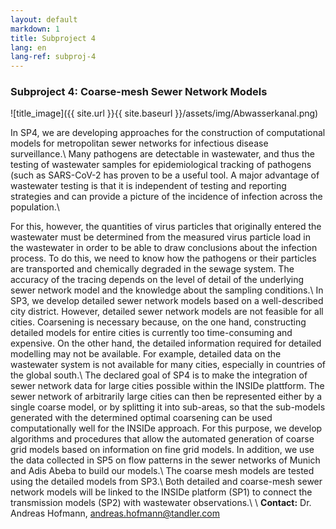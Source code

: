 ```yaml
---
layout: default
markdown: 1
title: Subproject 4
lang: en
lang-ref: subproj-4
---
```


### Subproject 4: Coarse-mesh Sewer Network Models

![title_image]({{ site.url }}{{ site.baseurl }}/assets/img/Abwasserkanal.png)

In SP4, we are developing approaches for the construction of computational models for metropolitan sewer networks for infectious disease surveillance.\\
Many pathogens are detectable in wastewater, and thus the testing of wastewater samples for epidemiological tracking of pathogens (such as SARS-CoV-2 has proven to be a useful tool. A major advantage of wastewater testing is that it is independent of testing and reporting strategies and can provide a picture of the incidence of infection across the population.\\

For this, however, the quantities of virus particles that originally entered the wastewater must be determined from the measured virus particle load in the wastewater in order to be able to draw conclusions about the infection process. To do this, we need to know how the pathogens or their particles are transported and chemically degraded in the sewage system. The accuracy of the tracing depends on the level of detail of the underlying sewer network model and the knowledge about the sampling conditions.\\
In SP3, we develop detailed sewer network models based on a well-described city district. However, detailed sewer network models are not feasible for all cities. Coarsening is necessary because, on the one hand, constructing detailed models for entire cities is currently too time-consuming and expensive. On the other hand, the detailed information required for detailed modelling may not be available. For example, detailed data on the wastewater system is not available for many cities, especially in countries of the global south.\\
The declared goal of SP4 is to make the integration of sewer network data for large cities possible within the INSIDe plattform. The sewer network of arbitrarily large cities can then be represented either by a single coarse model, or by splitting it into sub-areas, so that the sub-models generated with the determined optimal coarsening can be used computationally well for the INSIDe approach. For this purpose, we develop algorithms and procedures that allow the automated generation of coarse grid models based on information on fine grid models. In addition, we use the data collected in SP5 on flow patterns in the sewer networks of Munich and Adis Abeba to build our models.\\
The coarse mesh models are tested using the detailed models from SP3.\\
Both detailed and coarse-mesh sewer network models will be linked to the INSIDe platform (SP1) to connect the transmission models (SP2) with wastewater observations.\\
\\
**Contact:** Dr. Andreas Hofmann, andreas.hofmann@tandler.com